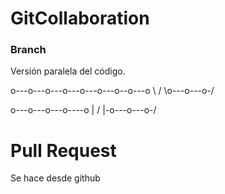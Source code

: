 # GitCollaboration

### Branch
Versión paralela del código.


o---o---o---o---o---o---o--o---o
            \             /
             \o---o---o-/

o---o---o---o----o
    |            /
    |-o---o---o-/

# Pull Request

Se hace desde github
